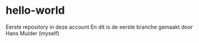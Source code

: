 # hello-world
Eerste repository in deze account
En dit is de eerste branche gemaakt door Hans Mulder (myself)
